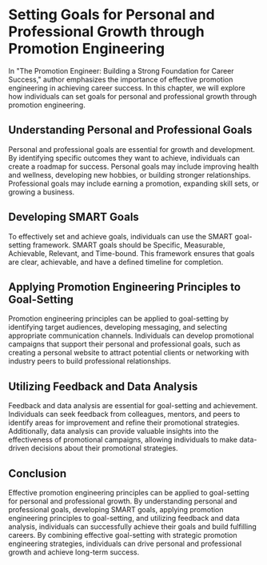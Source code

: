 Setting Goals for Personal and Professional Growth through Promotion Engineering
===============================================================================================================================================================

In "The Promotion Engineer: Building a Strong Foundation for Career Success," author emphasizes the importance of effective promotion engineering in achieving career success. In this chapter, we will explore how individuals can set goals for personal and professional growth through promotion engineering.

Understanding Personal and Professional Goals
---------------------------------------------

Personal and professional goals are essential for growth and development. By identifying specific outcomes they want to achieve, individuals can create a roadmap for success. Personal goals may include improving health and wellness, developing new hobbies, or building stronger relationships. Professional goals may include earning a promotion, expanding skill sets, or growing a business.

Developing SMART Goals
----------------------

To effectively set and achieve goals, individuals can use the SMART goal-setting framework. SMART goals should be Specific, Measurable, Achievable, Relevant, and Time-bound. This framework ensures that goals are clear, achievable, and have a defined timeline for completion.

Applying Promotion Engineering Principles to Goal-Setting
---------------------------------------------------------

Promotion engineering principles can be applied to goal-setting by identifying target audiences, developing messaging, and selecting appropriate communication channels. Individuals can develop promotional campaigns that support their personal and professional goals, such as creating a personal website to attract potential clients or networking with industry peers to build professional relationships.

Utilizing Feedback and Data Analysis
------------------------------------

Feedback and data analysis are essential for goal-setting and achievement. Individuals can seek feedback from colleagues, mentors, and peers to identify areas for improvement and refine their promotional strategies. Additionally, data analysis can provide valuable insights into the effectiveness of promotional campaigns, allowing individuals to make data-driven decisions about their promotional strategies.

Conclusion
----------

Effective promotion engineering principles can be applied to goal-setting for personal and professional growth. By understanding personal and professional goals, developing SMART goals, applying promotion engineering principles to goal-setting, and utilizing feedback and data analysis, individuals can successfully achieve their goals and build fulfilling careers. By combining effective goal-setting with strategic promotion engineering strategies, individuals can drive personal and professional growth and achieve long-term success.
